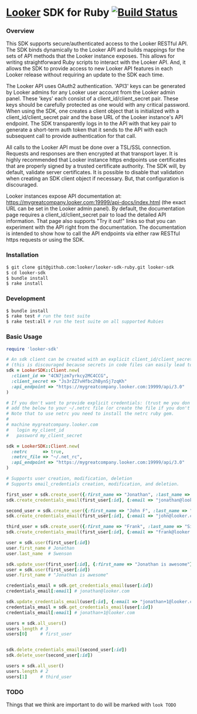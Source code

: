 # [Looker](http://looker.com/) SDK for Ruby [![Build Status](https://magnum.travis-ci.com/looker/looker-sdk-ruby.svg?token=PG3HoGUhzT2ndPqtp8rn&branch=master)](https://magnum.travis-ci.com/looker/looker-sdk-ruby)
### Overview
This SDK supports secure/authenticated access to the Looker RESTful API. The SDK binds dynamically to the Looker API and builds mappings for the sets of API methods that the Looker instance exposes. This allows for writing straightforward Ruby scripts to interact with the Looker API. And, it allows the SDK to provide access to new Looker API features in each Looker release without requiring an update to the SDK each time.

The Looker API uses OAuth2 authentication. 'API3' keys can be generated by Looker admins for any Looker user account from the Looker admin panel. These 'keys' each consist of a client_id/client_secret pair. These keys should be carefully protected as one would with any critical password. When using the SDK, one creates a client object that is initialized with a client_id/client_secret pair and the base URL of the Looker instance's API endpoint. The SDK transparently logs in to the API with that key pair to generate a short-term auth token that it sends to the API with each subsequent call to provide authentication for that call.

All calls to the Looker API must be done over a TSL/SSL connection. Requests and responses are then encrypted at that transport layer. It is highly recommended that Looker instance https endpoints use certificates that are properly signed by a trusted certificate authority. The SDK will, by default, validate server certificates. It is possible to disable that validation when creating an SDK client object if necessary. But, that configuration is discouraged.

Looker instances expose API documentation at: https://mygreatcompany.looker.com:19999/api-docs/index.html (the exact URL can be set in the Looker admin panel). By default, the documentation page requires a client_id/client_secret pair to load the detailed API information. That page also supports "Try it out!" links so that you can experiment with the API right from the documentation. The documentation is intended to show how to call the API endpoints via either raw RESTful https requests or using the SDK.


### Installation
```bash
$ git clone git@github.com:looker/looker-sdk-ruby.git looker-sdk
$ cd looker-sdk
$ bundle install
$ rake install
```

### Development

```bash
$ bundle install
$ rake test # run the test suite
$ rake test:all # run the test suite on all supported Rubies
```

### Basic Usage

```ruby
require 'looker-sdk'

# An sdk client can be created with an explicit client_id/client_secret pair
# (this is discouraged because secrets in code files can easily lead to those secrets being compromised!)
sdk = LookerSDK::Client.new(
  :client_id => "4CN7jzm7yrkcy2MC4CCG",
  :client_secret => "Js3rZZ7vHfbc2hBynSj7zqKh"
  :api_endpoint => "https://mygreatcompany.looker.com:19999/api/3.0"
)

# If you don't want to provide explicit credentials: (trust me you don't)
# add the below to your ~/.netrc file (or create the file if you don't have one).
# Note that to use netrc you need to install the netrc ruby gem.
#
# machine mygreatcompany.looker.com
#   login my_client_id
#   password my_client_secret

sdk = LookerSDK::Client.new(
  :netrc      => true,
  :netrc_file => "~/.net_rc",
  :api_endpoint => "https://mygreatcompany.looker.com:19999/api/3.0"
)

# Supports user creation, modification, deletion
# Supports email_credentials creation, modification, and deletion.

first_user = sdk.create_user({:first_name => "Jonathan", :last_name => "Swenson"})
sdk.create_credentials_email(first_user[:id], {:email => "jonathan@looker.com"})

second_user = sdk.create_user({:first_name => "John F", :last_name => "Kennedy"})
sdk.create_credentials_email(first_user[:id], {:email => "john@looker.com"})

third_user = sdk.create_user({:first_name => "Frank", :last_name => "Sinatra"})
sdk.create_credentials_email(first_user[:id], {:email => "frank@looker.com"})

user = sdk.user(first_user[:id])
user.first_name # Jonathan
user.last_name  # Swenson

sdk.update_user(first_user[:id], {:first_name => "Jonathan is awesome"}
user = sdk.user(first_user[:id])
user.first_name # "Jonathan is awesome"

credentials_email = sdk.get_credentials_email(user[:id])
credentials_email[:email] # jonathan@looker.com

sdk.update_credentials_email(user[:id], {:email => "jonathan+1@looker.com"})
credentials_email = sdk.get_credentials_email(user[:id])
credentials_email[:email] # jonathan+1@looker.com

users = sdk.all_users()
users.length # 3
users[0]     # first_user


sdk.delete_credentials_email(second_user[:id])
sdk.delete_user(second_user[:id])

users = sdk.all_user()
users.length # 2
users[1]     # third_user

```

### TODO
Things that we think are important to do will be marked with `look TODO`

